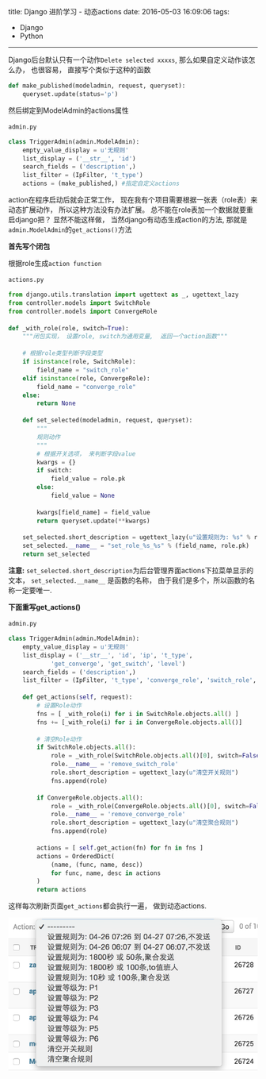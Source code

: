 title: Django 进阶学习 - 动态actions
date: 2016-05-03 16:09:06
tags:
- Django
- Python
---

Django后台默认只有一个动作`Delete selected xxxxs`, 那么如果自定义动作该怎么办， 也很容易， 直接写个类似于这种的函数

```python
def make_published(modeladmin, request, queryset):
    queryset.update(status='p')
```

然后绑定到ModelAdmin的actions属性

`admin.py`

```python
class TriggerAdmin(admin.ModelAdmin):
    empty_value_display = u'无规则'
    list_display = ('__str__', 'id')
    search_fields = ('description',)
    list_filter = (IpFilter, 't_type')
    actions = (make_published,) #指定自定义actions
```

action在程序启动后就会正常工作， 现在我有个项目需要根据一张表（role表）来动态扩展动作， 所以这种方法没有办法扩展。 总不能在role表加一个数据就要重启django把？ 显然不能这样做， 当然django有动态生成action的方法, 那就是`admin.ModelAdmin`的`get_actions()`方法

**首先写个闭包**

根据role生成`action function`

`actions.py`

```python
from django.utils.translation import ugettext as _, ugettext_lazy
from controller.models import SwitchRole
from controller.models import ConvergeRole

def _with_role(role, switch=True):
    """闭包实现， 设置role, switch为通用变量,  返回一个action函数"""

    # 根据role类型判断字段类型
    if isinstance(role, SwitchRole):
        field_name = "switch_role"
    elif isinstance(role, ConvergeRole):
        field_name = "converge_role"
    else:
        return None

    def set_selected(modeladmin, request, queryset):
        """
        规则动作
        """
        # 根据开关选项， 来判断字段value
        kwargs = {}
        if switch:
            field_value = role.pk
        else:
            field_value = None

        kwargs[field_name] = field_value
        return queryset.update(**kwargs)

    set_selected.short_description = ugettext_lazy(u"设置规则为: %s" % role)
    set_selected.__name__ = "set_role_%s_%s" % (field_name, role.pk)
    return set_selected
```

**注意:** `set_selected.short_description`为后台管理界面actions下拉菜单显示的文本， `set_selected.__name__` 是函数的名称， 由于我们是多个，所以函数的名称一定要唯一.

**下面重写get_actions()**

`admin.py`

```python
class TriggerAdmin(admin.ModelAdmin):
    empty_value_display = u'无规则'
    list_display = ('__str__', 'id', 'ip', 't_type',
            'get_converge', 'get_switch', 'level')
    search_fields = ('description',)
    list_filter = (IpFilter, 't_type', 'converge_role', 'switch_role', 'level')

    def get_actions(self, request):
        # 设置Role动作
        fns = [ _with_role(i) for i in SwitchRole.objects.all() ]
        fns += [_with_role(i) for i in ConvergeRole.objects.all()]

        # 清空Role动作
        if SwitchRole.objects.all():
            role = _with_role(SwitchRole.objects.all()[0], switch=False)
            role.__name__ = 'remove_switch_role'
            role.short_description = ugettext_lazy(u"清空开关规则")
            fns.append(role)

        if ConvergeRole.objects.all():
            role = _with_role(ConvergeRole.objects.all()[0], switch=False)
            role.__name__ = 'remove_converge_role'
            role.short_description = ugettext_lazy(u"清空聚合规则")
            fns.append(role)

        actions = [ self.get_action(fn) for fn in fns ]
        actions = OrderedDict(
            (name, (func, name, desc))
            for func, name, desc in actions
        )
        return actions
```

这样每次刷新页面`get_actions`都会执行一遍， 做到动态actions.

!["截屏图片"](/uploads/images/intermediate-django-admin-dynamic-actions.png)


